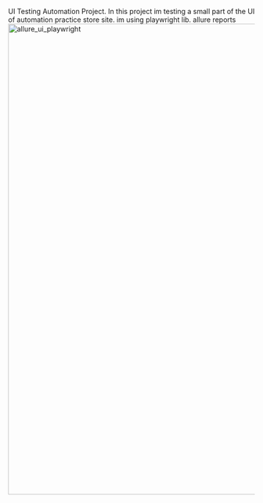 UI Testing Automation Project.
In this project im testing a small part of the UI of automation practice store site. im using playwright lib.
allure reports
<img width="960" alt="allure_ui_playwright" src="https://user-images.githubusercontent.com/67972489/191495367-7b54a84e-ffbd-4e17-95f3-ee30a3f615b7.png">
